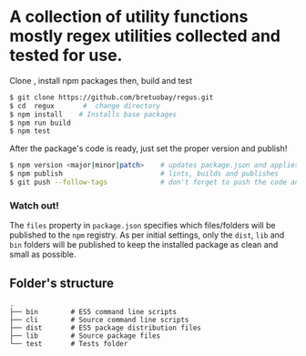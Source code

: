 # A collection of utility functions mostly regex utilities collected and tested for use.


Clone , install npm packages then, build and test

```bash
$ git clone https://github.com/bretuobay/regus.git
$ cd  regux       #  change directory
$ npm install    # Installs base packages
$ npm run build
$ npm test
```

After the package's code is ready, just set the proper version and publish!

```bash
$ npm version <major|minor|patch>    # updates package.json and applies tag
$ npm publish                        # lints, builds and publishes
$ git push --follow-tags             # don't forget to push the code and tags!
```

### Watch out!

The `files` property in `package.json` specifies which files/folders will be published to the `npm` registry. As per initial settings, only the `dist`, `lib` and `bin` folders will be published to keep the installed package as clean and small as possible.

## Folder's structure

```
.
├── bin        # ES5 command line scripts
├── cli        # Source command line scripts
├── dist       # ES5 package distribution files
├── lib        # Source package files
└── test       # Tests folder
```


